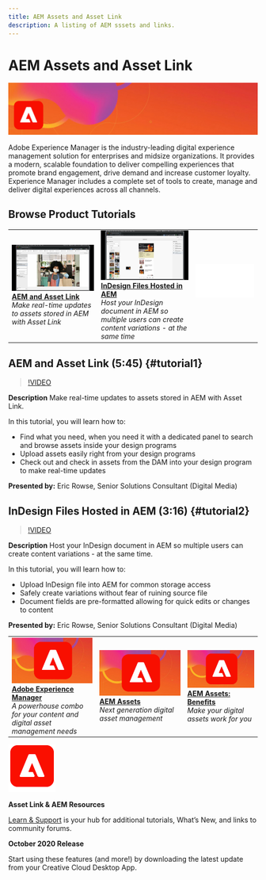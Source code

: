 ```yaml
---
title: AEM Assets and Asset Link
description: A listing of AEM sssets and links.
---
```


# AEM Assets and Asset Link

![Tutorial Hero Image](../assets/AEM.jpg)

Adobe Experience Manager is the industry-leading digital experience management solution for enterprises and midsize organizations. It provides a modern, scalable foundation to deliver compelling experiences that promote brand engagement, drive demand and increase customer loyalty. Experience Manager includes a complete set of tools to create, manage and deliver digital experiences across all channels.

## Browse Product Tutorials

<table style="table-layout:fixed">
<tr>
 <td>
   <a href="aem.md#tutorial1">
      <img alt="AEM and Asset Link" src="../assets/aem_assetlink_rowse_thumbnail.jpg" />
   </a>
    <div>
   <a href="aem.md#tutorial1"><strong>AEM and Asset Link</strong></a>
    </div>
    <em>Make real-time updates to assets stored in AEM with Asset Link</em>
    <br>
  </td>
   <td>
   <a href="aem.md#tutorial2">
      <img alt="InDesign Files Hosted in AEM" src="../assets/InDesign-Files-Hosten-in-AEM.jpg" />
   </a>
    <div>
   <a href="aem.md#tutorial2"><strong>InDesign Files Hosted in AEM</strong></a>
    </div>
    <em>Host your InDesign document in AEM so multiple users can create content variations - at the same time</em>
    <br>
  </td>
  <td>
    <img alt="Spacer" src="../assets/Whitespacer.png" />
    <div>
    <br>
  </td>
</tr>
</table>

## AEM and Asset Link (5:45) {#tutorial1}

>[!VIDEO](https://video.tv.adobe.com/v/326828?hidetitle=true)

**Description**
Make real-time updates to assets stored in AEM with Asset Link.

In this tutorial, you will learn how to:
* Find what you need, when you need it with a dedicated panel to search and browse assets inside your design programs
* Upload assets easily right from your design programs
* Check out and check in assets from the DAM into your design program to make real-time updates

**Presented by:**
Eric Rowse, Senior Solutions Consultant (Digital Media)

## InDesign Files Hosted in AEM (3:16) {#tutorial2}

>[!VIDEO](https://video.tv.adobe.com/v/326829?hidetitle=true)

**Description**
Host your InDesign document in AEM so multiple users can create content variations - at the same time.

In this tutorial, you will learn how to:
* Upload InDesign file into AEM for common storage access
* Safely create variations without fear of ruining source file
* Document fields are pre-formatted allowing for quick edits or changes to content

**Presented by:**
Eric Rowse, Senior Solutions Consultant (Digital Media)

<table style="table-layout:fixed">
<tr>
 <td>
   <a href="https://www.adobe.com/marketing/experience-manager.html">
      <img alt="Adobe Experience Manager" src="../assets/AEM_Thumbnail.jpg" />
   </a>
    <div>
   <a href="https://www.adobe.com/marketing/experience-manager.html"><strong>Adobe Experience Manager</strong></a>
    </div>
    <em>A powerhouse combo for your content and digital asset management needs</em>
    <br>
  </td>
  <td>
   <a href="https://www.adobe.com/marketing/experience-manager-assets.html">
      <img alt="InDesign Server: Find a Partner" src="../assets/AEM_Thumbnail.jpg" />
   </a>
    <div>
   <a href="https://www.adobe.com/marketing/experience-manager-assets.html"><strong>AEM Assets</strong></a>
    </div>
    <em>Next generation digital asset management</em>
    <br>
  </td>
  <td>
   <a href="https://www.adobe.com/marketing/experience-manager-assets/benefits.html">
      <img alt="InDesign Server: Find a Partner" src="../assets/AEM_Thumbnail.jpg" />
   </a>
    <div>
   <a href="https://www.adobe.com/marketing/experience-manager-assets/benefits.html"><strong>AEM Assets: Benefits</strong></a>
    </div>
    <em>Make your digital assets work for you</em>
    <br>
  </td>
</tr>
</table>

![AEM Logo](../assets/aem_appicon_noshadow_96.png)

**Asset Link & AEM Resources**

[Learn & Support](https://helpx.adobe.com/support/experience-manager.html) is your hub for additional tutorials, What’s New, and links to community forums.

**October 2020 Release**

Start using these features (and more!) by downloading the latest update from your Creative Cloud Desktop App.
